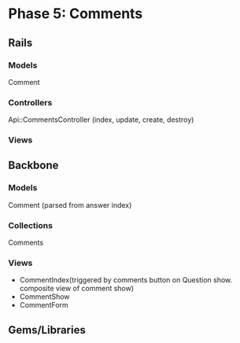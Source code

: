 # Phase 5: Comments

## Rails
### Models
Comment

### Controllers
Api::CommentsController (index, update, create, destroy)

### Views

## Backbone
### Models
Comment (parsed from answer index)

### Collections
Comments

### Views
* CommentIndex(triggered by comments button on Question show. composite view of comment show)
* CommentShow
* CommentForm

## Gems/Libraries
